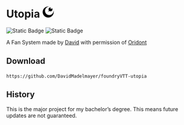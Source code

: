 # Utopia <img src="https://raw.githubusercontent.com/DavidMadelmayer/foundryVTT-utopia/ca05f823e8cf23cd732e4d65f4af6dd64924cf43/assets/UtopiaLogo.svg" alt="Utopia Logo" style="width:30px;"/>


![Static Badge](https://img.shields.io/badge/FOUNDRY_MINIMUM_VERSION-12-orange?style=for-the-badge)
![Static Badge](https://img.shields.io/badge/FOUNDRY_VERIFIED_VERSION-12.331-orange?style=for-the-badge)


A Fan System made by [David](https://github.com/DavidMadelmayer) with permission of [Oridont](https://myramyth.com/utopia)

## Download

`https://github.com/DavidMadelmayer/foundryVTT-utopia`

## History

This is the major project for my bachelor’s degree. 
This means future updates are not guaranteed.
